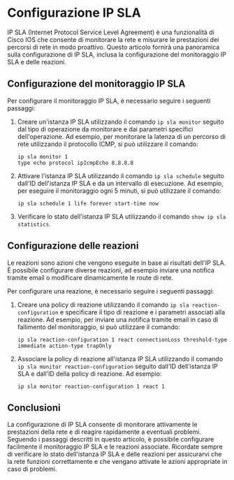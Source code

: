 # Configurazione IP SLA

IP SLA (Internet Protocol Service Level Agreement) è una funzionalità di Cisco IOS che consente di monitorare la rete e misurare le prestazioni dei percorsi di rete in modo proattivo. Questo articolo fornirà una panoramica sulla configurazione di IP SLA, inclusa la configurazione del monitoraggio IP SLA e delle reazioni.

## Configurazione del monitoraggio IP SLA

Per configurare il monitoraggio IP SLA, è necessario seguire i seguenti passaggi:

1. Creare un'istanza IP SLA utilizzando il comando `ip sla monitor` seguito dal tipo di operazione da monitorare e dai parametri specifici dell'operazione. Ad esempio, per monitorare la latenza di un percorso di rete utilizzando il protocollo ICMP, si può utilizzare il comando:
   ```
   ip sla monitor 1
   type echo protocol ipIcmpEcho 8.8.8.8
   ```
2. Attivare l'istanza IP SLA utilizzando il comando `ip sla schedule` seguito dall'ID dell'istanza IP SLA e da un intervallo di esecuzione. Ad esempio, per eseguire il monitoraggio ogni 5 minuti, si può utilizzare il comando:
   ```
   ip sla schedule 1 life forever start-time now
   ```
3. Verificare lo stato dell'istanza IP SLA utilizzando il comando `show ip sla statistics`.

## Configurazione delle reazioni

Le reazioni sono azioni che vengono eseguite in base ai risultati dell'IP SLA. È possibile configurare diverse reazioni, ad esempio inviare una notifica tramite email o modificare dinamicamente le route di rete.

Per configurare una reazione, è necessario seguire i seguenti passaggi:

1. Creare una policy di reazione utilizzando il comando `ip sla reaction-configuration` e specificare il tipo di reazione e i parametri associati alla reazione. Ad esempio, per inviare una notifica tramite email in caso di fallimento del monitoraggio, si può utilizzare il comando:
   ```
   ip sla reaction-configuration 1 react connectionLoss threshold-type immediate action-type trapOnly
   ```
2. Associare la policy di reazione all'istanza IP SLA utilizzando il comando `ip sla monitor reaction-configuration` seguito dall'ID dell'istanza IP SLA e dall'ID della policy di reazione. Ad esempio:
   ```
   ip sla monitor reaction-configuration 1 react 1
   ```

## Conclusioni

La configurazione di IP SLA consente di monitorare attivamente le prestazioni della rete e di reagire rapidamente a eventuali problemi. Seguendo i passaggi descritti in questo articolo, è possibile configurare facilmente il monitoraggio IP SLA e le reazioni associate. Ricordate sempre di verificare lo stato dell'istanza IP SLA e delle reazioni per assicurarvi che la rete funzioni correttamente e che vengano attivate le azioni appropriate in caso di problemi.